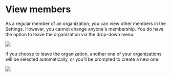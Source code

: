 # View members

As a regular member of an organization, you can view other members in the Settings. However, you cannot change anyone's membership. You do have the option to leave the organization via the drop-down menu.

<Frame caption="Member options">
  <img src="https://www.gitpod.io/images/docs/flex/organizations/members-options.png" />
</Frame>

If you choose to leave the organization, another one of your organizations will be selected automatically, or you’ll be prompted to create a new one.

<Frame caption="Leave organization">
  <img src="https://www.gitpod.io/images/docs/flex/organizations/leave-organization.png" />
</Frame>
